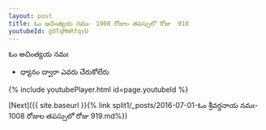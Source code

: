 ```yaml
---
layout: post
title: ఓం అచింత్యయ నమః- 1008 రోజుల తపస్సులో రోజు  910
youtubeId: gOTqMmRfqvU
---
```

 
 
 ఓం అచింత్యయ నమః  
 
 -  ధ్యానం ద్వారా ఎవరు చేరుకోలేరు 
 
  
 
  
 
 
 
 
 
 


{% include youtubePlayer.html id=page.youtubeId %}
 
[Next]({{ site.baseurl }}{% link  split1/_posts/2016-07-01-ఓం శ్రీవర్ధనాయ నమః- 1008 రోజుల తపస్సులో రోజు  919.md%})
 
